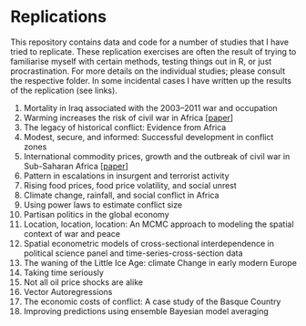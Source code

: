 # Replications

This repository contains data and code for a number of studies that I have tried to replicate. 
These replication exercises are often the result of trying to familiarise myself with certain methods, testing things out in R, or just procrastination. 
For more details on the individual studies; please consult the respective folder. 
In some incidental cases I have written up the results of the replication (see links).


1. Mortality in Iraq associated with the 2003–2011 war and occupation 
2. Warming increases the risk of civil war in Africa 
[[paper](http://papers.ssrn.com/abstract_id=2550228)]
3. The legacy of historical conflict: Evidence from Africa 
4. Modest, secure, and informed: Successful development in conflict zones 
5. International commodity prices, growth and the outbreak of civil war in Sub-Saharan Africa 
[[paper](http://ssrn.com/abstract=2688476)]
6. Pattern in escalations in insurgent and terrorist activity 
7. Rising food prices, food price volatility, and social unrest 
8. Climate change, rainfall, and social conflict in Africa 
9. Using power laws to estimate conflict size 
10. Partisan politics in the global economy 
11. Location, location, location: An MCMC approach to modeling the spatial context of war and peace 
12. Spatial econometric models of cross-sectional interdependence in political science panel and time-series-cross-section data 
13. The waning of the Little Ice Age: climate Change in early modern Europe 
14. Taking time seriously 
15. Not all oil price shocks are alike 
16. Vector Autoregressions 
15. The economic costs of conflict: A case study of the Basque Country 
17. Improving predictions using ensemble Bayesian model averaging 

